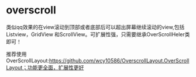# overscroll
类似qq效果的在view滚动到顶部或者底部后可以超出屏幕继续滚动的view,包括Listview，GridView 和ScrollView。可扩展性强，只需要继承OverScrollHeler类即可！

推荐使用OverScrollLayout:https://github.com/wcy10586/OverscrollLayout.OverScrollLayout；功能更全面，扩展性更好
